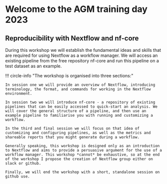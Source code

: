 # Welcome to the AGM training day 2023

## Reproducibility with Nextflow and nf-core

During this workshop we will establish the fundamental ideas and skills that are required for using Nextflow as a workflow manager. We will access an existing pipeline from the free repository nf-core and run this pipeline on a test dataset as an example.

!!! circle-info "The workshop is organised into three sections:"

    In session one we will provide an overview of Nextflow, introducing terminology, the format, and commands for working in the Nextflow environment.
    
    In session two we will introduce nf-core - a repository of existing pipelines that can be easily accessed to quick-start an analysis. We will cover the general structure of a pipeline, and then use an example pipeline to familiarise you with running and customizing a workflow. 
    
    In the third and final session we will focus on that idea of customizing and configuring pipelines, as well as the metrics and shareable reports that you might generate during a workflow. 
    
    Generally speaking, this workshop is designed only as an introduction to Nextflow and aims to provide a persuasive argument for the use of a workflow manager. This workshop *cannot* be exhaustive, so at the end of the workshop I propose the creation of Nextflow group either on slack or github. 
    
    Finally, we will end the workshop with a short, standalone session on github use. 